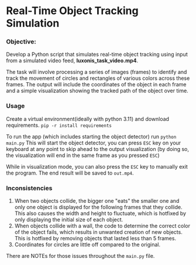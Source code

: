 # Real-Time Object Tracking Simulation

### Objective:

Develop a Python script that simulates real-time object tracking using input from a simulated video feed, __luxonis_task_video.mp4__. 

The task will involve processing a series of images (frames) to identify and track the movement of circles and rectangles of various colors across
these frames.
The output will include the coordinates of the object in each frame and a simple visualization showing the tracked path of the object over time.

### Usage
Create a virtual environment(ideally with python 3.11) and download requirements.
`pip -r install requirements`

To run the app (which includes starting the object detector) run `python main.py`
This will start the object detector, you can press `ESC` key on your keyboard at any point to skip ahead to the output visualization (by doing so, the visualization will end in the same frame as you pressed `ESC`)

While in visualization mode, you can also press the `ESC` key to manually exit the program. The end result will be saved to `out.mp4`.

### Inconsistencies
1. When two objects collide, the bigger one "eats" the smaller one and only one object is displayed for the following frames that they collide. This also causes the width and height to fluctuate, which is hotfixed by only displaying the initial size of each object.
2. When objects collide with a wall, the code to determine the correct color of the object fails, which results in unwanted creation of new objects. This is hotfixed by removing objects that lasted less than 5 frames.
3. Coordinates for circles are little off compared to the original.

There are NOTEs for those issues throughout the `main.py` file.
